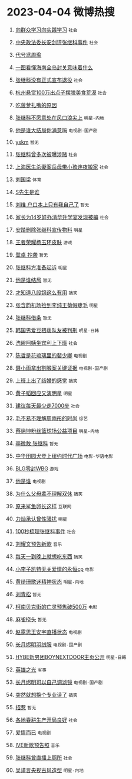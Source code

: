 # 2023-04-04 微博热搜 
1. [向群众学习向实践学习](https://m.weibo.cn/search?containerid=100103type%3D1%26t%3D10%26q%3D%23%E5%90%91%E7%BE%A4%E4%BC%97%E5%AD%A6%E4%B9%A0%E5%90%91%E5%AE%9E%E8%B7%B5%E5%AD%A6%E4%B9%A0%23&stream_entry_id=51&isnewpage=1&extparam=seat%3D1%26pos%3D0%26c_type%3D51%26filter_type%3Drealtimehot%26cate%3D10103%26dgr%3D0%26stream_entry_id%3D51%26display_time%3D1680552535%26pre_seqid%3D1680552535359926412196&luicode=10000011&lfid=106003type%3D25%26t%3D3%26disable_hot%3D1%26filter_type%3Drealtimehot) `社会` 

2. [中央政法委长安剑评张继科事件](https://m.weibo.cn/search?containerid=100103type%3D1%26t%3D10%26q%3D%23%E4%B8%AD%E5%A4%AE%E6%94%BF%E6%B3%95%E5%A7%94%E9%95%BF%E5%AE%89%E5%89%91%E8%AF%84%E5%BC%A0%E7%BB%A7%E7%A7%91%E4%BA%8B%E4%BB%B6%23&stream_entry_id=31&isnewpage=1&extparam=seat%3D1%26pos%3D0%26c_type%3D31%26filter_type%3Drealtimehot%26cate%3D5001%26band_rank%3D1%26dgr%3D0%26stream_entry_id%3D31%26flag%3D16%26realpos%3D1%26q%3D%2523%25E4%25B8%25AD%25E5%25A4%25AE%25E6%2594%25BF%25E6%25B3%2595%25E5%25A7%2594%25E9%2595%25BF%25E5%25AE%2589%25E5%2589%2591%25E8%25AF%2584%25E5%25BC%25A0%25E7%25BB%25A7%25E7%25A7%2591%25E4%25BA%258B%25E4%25BB%25B6%2523%26lcate%3D5001%26display_time%3D1680552535%26pre_seqid%3D1680552535359926412196&luicode=10000011&lfid=106003type%3D25%26t%3D3%26disable_hot%3D1%26filter_type%3Drealtimehot) `社会` 

3. [代号鸢周瑜](https://m.weibo.cn/search?containerid=100103type%3D1%26t%3D10%26q%3D%23%E4%BB%A3%E5%8F%B7%E9%B8%A2%E5%91%A8%E7%91%9C%23&stream_entry_id=31&isnewpage=1&extparam=seat%3D1%26pos%3D1%26c_type%3D31%26filter_type%3Drealtimehot%26cate%3D5001%26band_rank%3D2%26dgr%3D0%26stream_entry_id%3D31%26flag%3D0%26realpos%3D2%26q%3D%2523%25E4%25BB%25A3%25E5%258F%25B7%25E9%25B8%25A2%25E5%2591%25A8%25E7%2591%259C%2523%26lcate%3D5001%26display_time%3D1680552535%26pre_seqid%3D1680552535359926412196&luicode=10000011&lfid=106003type%3D25%26t%3D3%26disable_hot%3D1%26filter_type%3Drealtimehot)  

4. [一图看懂海南全岛封关意味着什么](https://m.weibo.cn/search?containerid=100103type%3D1%26t%3D10%26q%3D%23%E4%B8%80%E5%9B%BE%E7%9C%8B%E6%87%82%E6%B5%B7%E5%8D%97%E5%85%A8%E5%B2%9B%E5%B0%81%E5%85%B3%E6%84%8F%E5%91%B3%E7%9D%80%E4%BB%80%E4%B9%88%23&stream_entry_id=31&isnewpage=1&extparam=seat%3D1%26pos%3D2%26c_type%3D31%26filter_type%3Drealtimehot%26cate%3D5001%26band_rank%3D3%26dgr%3D0%26stream_entry_id%3D31%26flag%3D0%26realpos%3D3%26q%3D%2523%25E4%25B8%2580%25E5%259B%25BE%25E7%259C%258B%25E6%2587%2582%25E6%25B5%25B7%25E5%258D%2597%25E5%2585%25A8%25E5%25B2%259B%25E5%25B0%2581%25E5%2585%25B3%25E6%2584%258F%25E5%2591%25B3%25E7%259D%2580%25E4%25BB%2580%25E4%25B9%2588%2523%26lcate%3D5001%26display_time%3D1680552535%26pre_seqid%3D1680552535359926412196&luicode=10000011&lfid=106003type%3D25%26t%3D3%26disable_hot%3D1%26filter_type%3Drealtimehot)  

5. [张继科没有正式宣布退役](https://m.weibo.cn/search?containerid=100103type%3D1%26t%3D10%26q%3D%23%E5%BC%A0%E7%BB%A7%E7%A7%91%E6%B2%A1%E6%9C%89%E6%AD%A3%E5%BC%8F%E5%AE%A3%E5%B8%83%E9%80%80%E5%BD%B9%23&stream_entry_id=31&isnewpage=1&extparam=seat%3D1%26pos%3D3%26c_type%3D31%26filter_type%3Drealtimehot%26cate%3D5001%26band_rank%3D4%26dgr%3D0%26stream_entry_id%3D31%26flag%3D2%26realpos%3D4%26q%3D%2523%25E5%25BC%25A0%25E7%25BB%25A7%25E7%25A7%2591%25E6%25B2%25A1%25E6%259C%2589%25E6%25AD%25A3%25E5%25BC%258F%25E5%25AE%25A3%25E5%25B8%2583%25E9%2580%2580%25E5%25BD%25B9%2523%26lcate%3D5001%26display_time%3D1680552535%26pre_seqid%3D1680552535359926412196&luicode=10000011&lfid=106003type%3D25%26t%3D3%26disable_hot%3D1%26filter_type%3Drealtimehot) `社会` 

6. [杭州悬赏100万出点子摆脱美食荒漠](https://m.weibo.cn/search?containerid=100103type%3D1%26t%3D10%26q%3D%23%E6%9D%AD%E5%B7%9E%E6%82%AC%E8%B5%8F100%E4%B8%87%E5%87%BA%E7%82%B9%E5%AD%90%E6%91%86%E8%84%B1%E7%BE%8E%E9%A3%9F%E8%8D%92%E6%BC%A0%23&stream_entry_id=31&isnewpage=1&extparam=seat%3D1%26pos%3D4%26c_type%3D31%26filter_type%3Drealtimehot%26cate%3D5001%26band_rank%3D5%26dgr%3D0%26stream_entry_id%3D31%26flag%3D0%26realpos%3D5%26q%3D%2523%25E6%259D%25AD%25E5%25B7%259E%25E6%2582%25AC%25E8%25B5%258F100%25E4%25B8%2587%25E5%2587%25BA%25E7%2582%25B9%25E5%25AD%2590%25E6%2591%2586%25E8%2584%25B1%25E7%25BE%258E%25E9%25A3%259F%25E8%258D%2592%25E6%25BC%25A0%2523%26lcate%3D5001%26display_time%3D1680552535%26pre_seqid%3D1680552535359926412196&luicode=10000011&lfid=106003type%3D25%26t%3D3%26disable_hot%3D1%26filter_type%3Drealtimehot) `社会` 

7. [吃菠萝扎嘴的原因](https://m.weibo.cn/search?containerid=100103type%3D1%26t%3D10%26q%3D%E5%90%83%E8%8F%A0%E8%90%9D%E6%89%8E%E5%98%B4%E7%9A%84%E5%8E%9F%E5%9B%A0&stream_entry_id=31&isnewpage=1&extparam=seat%3D1%26pos%3D5%26c_type%3D31%26filter_type%3Drealtimehot%26cate%3D5001%26band_rank%3D6%26dgr%3D0%26stream_entry_id%3D31%26flag%3D0%26realpos%3D6%26q%3D%25E5%2590%2583%25E8%258F%25A0%25E8%2590%259D%25E6%2589%258E%25E5%2598%25B4%25E7%259A%2584%25E5%258E%259F%25E5%259B%25A0%26lcate%3D5001%26display_time%3D1680552535%26pre_seqid%3D1680552535359926412196&luicode=10000011&lfid=106003type%3D25%26t%3D3%26disable_hot%3D1%26filter_type%3Drealtimehot)  

8. [张继科不愿意处在风口浪尖上](https://m.weibo.cn/search?containerid=100103type%3D1%26t%3D10%26q%3D%23%E5%BC%A0%E7%BB%A7%E7%A7%91%E4%B8%8D%E6%84%BF%E6%84%8F%E5%A4%84%E5%9C%A8%E9%A3%8E%E5%8F%A3%E6%B5%AA%E5%B0%96%E4%B8%8A%23&stream_entry_id=31&isnewpage=1&extparam=seat%3D1%26pos%3D6%26c_type%3D31%26filter_type%3Drealtimehot%26cate%3D5001%26band_rank%3D7%26dgr%3D0%26stream_entry_id%3D31%26flag%3D2%26realpos%3D7%26q%3D%2523%25E5%25BC%25A0%25E7%25BB%25A7%25E7%25A7%2591%25E4%25B8%258D%25E6%2584%25BF%25E6%2584%258F%25E5%25A4%2584%25E5%259C%25A8%25E9%25A3%258E%25E5%258F%25A3%25E6%25B5%25AA%25E5%25B0%2596%25E4%25B8%258A%2523%26lcate%3D5001%26display_time%3D1680552535%26pre_seqid%3D1680552535359926412196&luicode=10000011&lfid=106003type%3D25%26t%3D3%26disable_hot%3D1%26filter_type%3Drealtimehot) `明星-内地` 

9. [他是谁大结局你满意吗](https://m.weibo.cn/search?containerid=100103type%3D1%26t%3D10%26q%3D%23%E4%BB%96%E6%98%AF%E8%B0%81%E5%A4%A7%E7%BB%93%E5%B1%80%E4%BD%A0%E6%BB%A1%E6%84%8F%E5%90%97%23&stream_entry_id=31&isnewpage=1&extparam=seat%3D1%26pos%3D7%26c_type%3D31%26filter_type%3Drealtimehot%26cate%3D5001%26band_rank%3D8%26dgr%3D0%26stream_entry_id%3D31%26flag%3D0%26realpos%3D8%26q%3D%2523%25E4%25BB%2596%25E6%2598%25AF%25E8%25B0%2581%25E5%25A4%25A7%25E7%25BB%2593%25E5%25B1%2580%25E4%25BD%25A0%25E6%25BB%25A1%25E6%2584%258F%25E5%2590%2597%2523%26lcate%3D5001%26display_time%3D1680552535%26pre_seqid%3D1680552535359926412196&luicode=10000011&lfid=106003type%3D25%26t%3D3%26disable_hot%3D1%26filter_type%3Drealtimehot) `电视剧-国产剧` 

10. [yskm](https://m.weibo.cn/search?containerid=100103type%3D1%26t%3D10%26q%3Dyskm&stream_entry_id=31&isnewpage=1&extparam=seat%3D1%26pos%3D8%26c_type%3D31%26filter_type%3Drealtimehot%26cate%3D5001%26band_rank%3D9%26dgr%3D0%26stream_entry_id%3D31%26flag%3D0%26realpos%3D9%26q%3Dyskm%26lcate%3D5001%26display_time%3D1680552535%26pre_seqid%3D1680552535359926412196&luicode=10000011&lfid=106003type%3D25%26t%3D3%26disable_hot%3D1%26filter_type%3Drealtimehot) `暂无` 

11. [张继科曾多次被曝涉赌](https://m.weibo.cn/search?containerid=100103type%3D1%26t%3D10%26q%3D%23%E5%BC%A0%E7%BB%A7%E7%A7%91%E6%9B%BE%E5%A4%9A%E6%AC%A1%E8%A2%AB%E6%9B%9D%E6%B6%89%E8%B5%8C%23&stream_entry_id=31&isnewpage=1&extparam=seat%3D1%26pos%3D9%26c_type%3D31%26filter_type%3Drealtimehot%26cate%3D5001%26band_rank%3D10%26dgr%3D0%26stream_entry_id%3D31%26flag%3D2%26realpos%3D10%26q%3D%2523%25E5%25BC%25A0%25E7%25BB%25A7%25E7%25A7%2591%25E6%259B%25BE%25E5%25A4%259A%25E6%25AC%25A1%25E8%25A2%25AB%25E6%259B%259D%25E6%25B6%2589%25E8%25B5%258C%2523%26lcate%3D5001%26display_time%3D1680552535%26pre_seqid%3D1680552535359926412196&luicode=10000011&lfid=106003type%3D25%26t%3D3%26disable_hot%3D1%26filter_type%3Drealtimehot) `社会` 

12. [上海医生杀妻案岳母带小孩连夜搬家](https://m.weibo.cn/search?containerid=100103type%3D1%26t%3D10%26q%3D%23%E4%B8%8A%E6%B5%B7%E5%8C%BB%E7%94%9F%E6%9D%80%E5%A6%BB%E6%A1%88%E5%B2%B3%E6%AF%8D%E5%B8%A6%E5%B0%8F%E5%AD%A9%E8%BF%9E%E5%A4%9C%E6%90%AC%E5%AE%B6%23&stream_entry_id=31&isnewpage=1&extparam=seat%3D1%26pos%3D10%26c_type%3D31%26filter_type%3Drealtimehot%26cate%3D5001%26band_rank%3D11%26dgr%3D0%26stream_entry_id%3D31%26flag%3D0%26realpos%3D11%26q%3D%2523%25E4%25B8%258A%25E6%25B5%25B7%25E5%258C%25BB%25E7%2594%259F%25E6%259D%2580%25E5%25A6%25BB%25E6%25A1%2588%25E5%25B2%25B3%25E6%25AF%258D%25E5%25B8%25A6%25E5%25B0%258F%25E5%25AD%25A9%25E8%25BF%259E%25E5%25A4%259C%25E6%2590%25AC%25E5%25AE%25B6%2523%26lcate%3D5001%26display_time%3D1680552535%26pre_seqid%3D1680552535359926412196&luicode=10000011&lfid=106003type%3D25%26t%3D3%26disable_hot%3D1%26filter_type%3Drealtimehot) `社会` 

13. [刘国梁](https://m.weibo.cn/search?containerid=100103type%3D1%26t%3D10%26q%3D%E5%88%98%E5%9B%BD%E6%A2%81&stream_entry_id=31&isnewpage=1&extparam=seat%3D1%26pos%3D11%26c_type%3D31%26filter_type%3Drealtimehot%26cate%3D5001%26band_rank%3D12%26dgr%3D0%26stream_entry_id%3D31%26flag%3D2%26realpos%3D12%26q%3D%25E5%2588%2598%25E5%259B%25BD%25E6%25A2%2581%26lcate%3D5001%26display_time%3D1680552535%26pre_seqid%3D1680552535359926412196&luicode=10000011&lfid=106003type%3D25%26t%3D3%26disable_hot%3D1%26filter_type%3Drealtimehot) `体育` 

14. [S先生是谁](https://m.weibo.cn/search?containerid=100103type%3D1%26t%3D10%26q%3DS%E5%85%88%E7%94%9F%E6%98%AF%E8%B0%81&stream_entry_id=31&isnewpage=1&extparam=seat%3D1%26pos%3D12%26c_type%3D31%26filter_type%3Drealtimehot%26cate%3D5001%26band_rank%3D13%26dgr%3D0%26stream_entry_id%3D31%26flag%3D2%26realpos%3D13%26q%3DS%25E5%2585%2588%25E7%2594%259F%25E6%2598%25AF%25E8%25B0%2581%26lcate%3D5001%26display_time%3D1680552535%26pre_seqid%3D1680552535359926412196&luicode=10000011&lfid=106003type%3D25%26t%3D3%26disable_hot%3D1%26filter_type%3Drealtimehot)  

15. [刘维 户口本上只有我自己了](https://m.weibo.cn/search?containerid=100103type%3D1%26t%3D10%26q%3D%E5%88%98%E7%BB%B4+%E6%88%B7%E5%8F%A3%E6%9C%AC%E4%B8%8A%E5%8F%AA%E6%9C%89%E6%88%91%E8%87%AA%E5%B7%B1%E4%BA%86&stream_entry_id=31&isnewpage=1&extparam=seat%3D1%26pos%3D13%26c_type%3D31%26filter_type%3Drealtimehot%26cate%3D5001%26band_rank%3D14%26dgr%3D0%26stream_entry_id%3D31%26flag%3D2%26realpos%3D14%26q%3D%25E5%2588%2598%25E7%25BB%25B4%2520%25E6%2588%25B7%25E5%258F%25A3%25E6%259C%25AC%25E4%25B8%258A%25E5%258F%25AA%25E6%259C%2589%25E6%2588%2591%25E8%2587%25AA%25E5%25B7%25B1%25E4%25BA%2586%26lcate%3D5001%26display_time%3D1680552535%26pre_seqid%3D1680552535359926412196&luicode=10000011&lfid=106003type%3D25%26t%3D3%26disable_hot%3D1%26filter_type%3Drealtimehot) `暂无` 

16. [家长为14岁娃办清华升学宴发现被骗](https://m.weibo.cn/search?containerid=100103type%3D1%26t%3D10%26q%3D%23%E5%AE%B6%E9%95%BF%E4%B8%BA14%E5%B2%81%E5%A8%83%E5%8A%9E%E6%B8%85%E5%8D%8E%E5%8D%87%E5%AD%A6%E5%AE%B4%E5%8F%91%E7%8E%B0%E8%A2%AB%E9%AA%97%23&stream_entry_id=31&isnewpage=1&extparam=seat%3D1%26pos%3D14%26c_type%3D31%26filter_type%3Drealtimehot%26cate%3D5001%26band_rank%3D15%26dgr%3D0%26stream_entry_id%3D31%26flag%3D0%26realpos%3D15%26q%3D%2523%25E5%25AE%25B6%25E9%2595%25BF%25E4%25B8%25BA14%25E5%25B2%2581%25E5%25A8%2583%25E5%258A%259E%25E6%25B8%2585%25E5%258D%258E%25E5%258D%2587%25E5%25AD%25A6%25E5%25AE%25B4%25E5%258F%2591%25E7%258E%25B0%25E8%25A2%25AB%25E9%25AA%2597%2523%26lcate%3D5001%26display_time%3D1680552535%26pre_seqid%3D1680552535359926412196&luicode=10000011&lfid=106003type%3D25%26t%3D3%26disable_hot%3D1%26filter_type%3Drealtimehot) `社会` 

17. [安踏删除张继科宣传物料](https://m.weibo.cn/search?containerid=100103type%3D1%26t%3D10%26q%3D%23%E5%AE%89%E8%B8%8F%E5%88%A0%E9%99%A4%E5%BC%A0%E7%BB%A7%E7%A7%91%E5%AE%A3%E4%BC%A0%E7%89%A9%E6%96%99%23&stream_entry_id=31&isnewpage=1&extparam=seat%3D1%26pos%3D15%26c_type%3D31%26filter_type%3Drealtimehot%26cate%3D5001%26band_rank%3D16%26dgr%3D0%26stream_entry_id%3D31%26flag%3D0%26realpos%3D16%26q%3D%2523%25E5%25AE%2589%25E8%25B8%258F%25E5%2588%25A0%25E9%2599%25A4%25E5%25BC%25A0%25E7%25BB%25A7%25E7%25A7%2591%25E5%25AE%25A3%25E4%25BC%25A0%25E7%2589%25A9%25E6%2596%2599%2523%26lcate%3D5001%26display_time%3D1680552535%26pre_seqid%3D1680552535359926412196&luicode=10000011&lfid=106003type%3D25%26t%3D3%26disable_hot%3D1%26filter_type%3Drealtimehot) `明星` 

18. [王者荣耀杨玉环皮肤](https://m.weibo.cn/search?containerid=100103type%3D1%26t%3D10%26q%3D%23%E7%8E%8B%E8%80%85%E8%8D%A3%E8%80%80%E6%9D%A8%E7%8E%89%E7%8E%AF%E7%9A%AE%E8%82%A4%23&stream_entry_id=31&isnewpage=1&extparam=seat%3D1%26pos%3D16%26c_type%3D31%26filter_type%3Drealtimehot%26cate%3D5001%26band_rank%3D17%26dgr%3D0%26stream_entry_id%3D31%26flag%3D0%26realpos%3D17%26q%3D%2523%25E7%258E%258B%25E8%2580%2585%25E8%258D%25A3%25E8%2580%2580%25E6%259D%25A8%25E7%258E%2589%25E7%258E%25AF%25E7%259A%25AE%25E8%2582%25A4%2523%26lcate%3D5001%26display_time%3D1680552535%26pre_seqid%3D1680552535359926412196&luicode=10000011&lfid=106003type%3D25%26t%3D3%26disable_hot%3D1%26filter_type%3Drealtimehot) `游戏` 

19. [鹭卓 抄袭](https://m.weibo.cn/search?containerid=100103type%3D1%26t%3D10%26q%3D%E9%B9%AD%E5%8D%93+%E6%8A%84%E8%A2%AD&stream_entry_id=31&isnewpage=1&extparam=seat%3D1%26pos%3D17%26c_type%3D31%26filter_type%3Drealtimehot%26cate%3D5001%26band_rank%3D18%26dgr%3D0%26stream_entry_id%3D31%26flag%3D0%26realpos%3D18%26q%3D%25E9%25B9%25AD%25E5%258D%2593%2520%25E6%258A%2584%25E8%25A2%25AD%26lcate%3D5001%26display_time%3D1680552535%26pre_seqid%3D1680552535359926412196&luicode=10000011&lfid=106003type%3D25%26t%3D3%26disable_hot%3D1%26filter_type%3Drealtimehot) `暂无` 

20. [张继科方准备起诉](https://m.weibo.cn/search?containerid=100103type%3D1%26t%3D10%26q%3D%23%E5%BC%A0%E7%BB%A7%E7%A7%91%E6%96%B9%E5%87%86%E5%A4%87%E8%B5%B7%E8%AF%89%23&stream_entry_id=31&isnewpage=1&extparam=seat%3D1%26pos%3D18%26c_type%3D31%26filter_type%3Drealtimehot%26cate%3D5001%26band_rank%3D19%26dgr%3D0%26stream_entry_id%3D31%26flag%3D0%26realpos%3D19%26q%3D%2523%25E5%25BC%25A0%25E7%25BB%25A7%25E7%25A7%2591%25E6%2596%25B9%25E5%2587%2586%25E5%25A4%2587%25E8%25B5%25B7%25E8%25AF%2589%2523%26lcate%3D5001%26display_time%3D1680552535%26pre_seqid%3D1680552535359926412196&luicode=10000011&lfid=106003type%3D25%26t%3D3%26disable_hot%3D1%26filter_type%3Drealtimehot) `明星` 

21. [他是谁结局](https://m.weibo.cn/search?containerid=100103type%3D1%26t%3D10%26q%3D%E4%BB%96%E6%98%AF%E8%B0%81%E7%BB%93%E5%B1%80&stream_entry_id=31&isnewpage=1&extparam=seat%3D1%26pos%3D19%26c_type%3D31%26filter_type%3Drealtimehot%26cate%3D5001%26band_rank%3D20%26dgr%3D0%26stream_entry_id%3D31%26flag%3D0%26realpos%3D20%26q%3D%25E4%25BB%2596%25E6%2598%25AF%25E8%25B0%2581%25E7%25BB%2593%25E5%25B1%2580%26lcate%3D5001%26display_time%3D1680552535%26pre_seqid%3D1680552535359926412196&luicode=10000011&lfid=106003type%3D25%26t%3D3%26disable_hot%3D1%26filter_type%3Drealtimehot) `暂无` 

22. [才知道八段锦这么有用](https://m.weibo.cn/search?containerid=100103type%3D1%26t%3D10%26q%3D%23%E6%89%8D%E7%9F%A5%E9%81%93%E5%85%AB%E6%AE%B5%E9%94%A6%E8%BF%99%E4%B9%88%E6%9C%89%E7%94%A8%23&stream_entry_id=31&isnewpage=1&extparam=seat%3D1%26pos%3D20%26c_type%3D31%26filter_type%3Drealtimehot%26cate%3D5001%26band_rank%3D21%26dgr%3D0%26stream_entry_id%3D31%26flag%3D0%26realpos%3D21%26q%3D%2523%25E6%2589%258D%25E7%259F%25A5%25E9%2581%2593%25E5%2585%25AB%25E6%25AE%25B5%25E9%2594%25A6%25E8%25BF%2599%25E4%25B9%2588%25E6%259C%2589%25E7%2594%25A8%2523%26lcate%3D5001%26display_time%3D1680552535%26pre_seqid%3D1680552535359926412196&luicode=10000011&lfid=106003type%3D25%26t%3D3%26disable_hot%3D1%26filter_type%3Drealtimehot) `搞笑` 

23. [张含韵机场捡到李纯王菊假睫毛](https://m.weibo.cn/search?containerid=100103type%3D1%26t%3D10%26q%3D%23%E5%BC%A0%E5%90%AB%E9%9F%B5%E6%9C%BA%E5%9C%BA%E6%8D%A1%E5%88%B0%E6%9D%8E%E7%BA%AF%E7%8E%8B%E8%8F%8A%E5%81%87%E7%9D%AB%E6%AF%9B%23&stream_entry_id=31&isnewpage=1&extparam=seat%3D1%26pos%3D21%26c_type%3D31%26filter_type%3Drealtimehot%26cate%3D5001%26band_rank%3D22%26dgr%3D0%26stream_entry_id%3D31%26flag%3D0%26realpos%3D22%26q%3D%2523%25E5%25BC%25A0%25E5%2590%25AB%25E9%259F%25B5%25E6%259C%25BA%25E5%259C%25BA%25E6%258D%25A1%25E5%2588%25B0%25E6%259D%258E%25E7%25BA%25AF%25E7%258E%258B%25E8%258F%258A%25E5%2581%2587%25E7%259D%25AB%25E6%25AF%259B%2523%26lcate%3D5001%26display_time%3D1680552535%26pre_seqid%3D1680552535359926412196&luicode=10000011&lfid=106003type%3D25%26t%3D3%26disable_hot%3D1%26filter_type%3Drealtimehot) `明星` 

24. [张继科借条](https://m.weibo.cn/search?containerid=100103type%3D1%26t%3D10%26q%3D%E5%BC%A0%E7%BB%A7%E7%A7%91%E5%80%9F%E6%9D%A1&stream_entry_id=31&isnewpage=1&extparam=seat%3D1%26pos%3D22%26c_type%3D31%26filter_type%3Drealtimehot%26cate%3D5001%26band_rank%3D23%26dgr%3D0%26stream_entry_id%3D31%26flag%3D0%26realpos%3D23%26q%3D%25E5%25BC%25A0%25E7%25BB%25A7%25E7%25A7%2591%25E5%2580%259F%25E6%259D%25A1%26lcate%3D5001%26display_time%3D1680552535%26pre_seqid%3D1680552535359926412196&luicode=10000011&lfid=106003type%3D25%26t%3D3%26disable_hot%3D1%26filter_type%3Drealtimehot) `暂无` 

25. [韩国男爱豆猥亵队友被判刑](https://m.weibo.cn/search?containerid=100103type%3D1%26t%3D10%26q%3D%23%E9%9F%A9%E5%9B%BD%E7%94%B7%E7%88%B1%E8%B1%86%E7%8C%A5%E4%BA%B5%E9%98%9F%E5%8F%8B%E8%A2%AB%E5%88%A4%E5%88%91%23&stream_entry_id=31&isnewpage=1&extparam=seat%3D1%26pos%3D23%26c_type%3D31%26filter_type%3Drealtimehot%26cate%3D5001%26band_rank%3D24%26dgr%3D0%26stream_entry_id%3D31%26flag%3D0%26realpos%3D24%26q%3D%2523%25E9%259F%25A9%25E5%259B%25BD%25E7%2594%25B7%25E7%2588%25B1%25E8%25B1%2586%25E7%258C%25A5%25E4%25BA%25B5%25E9%2598%259F%25E5%258F%258B%25E8%25A2%25AB%25E5%2588%25A4%25E5%2588%2591%2523%26lcate%3D5001%26display_time%3D1680552535%26pre_seqid%3D1680552535359926412196&luicode=10000011&lfid=106003type%3D25%26t%3D3%26disable_hot%3D1%26filter_type%3Drealtimehot) `明星-日韩` 

26. [洗碗阿姨坐宾利上下班](https://m.weibo.cn/search?containerid=100103type%3D1%26t%3D10%26q%3D%23%E6%B4%97%E7%A2%97%E9%98%BF%E5%A7%A8%E5%9D%90%E5%AE%BE%E5%88%A9%E4%B8%8A%E4%B8%8B%E7%8F%AD%23&stream_entry_id=31&isnewpage=1&extparam=seat%3D1%26pos%3D24%26c_type%3D31%26filter_type%3Drealtimehot%26cate%3D5001%26band_rank%3D25%26dgr%3D0%26stream_entry_id%3D31%26flag%3D0%26realpos%3D25%26q%3D%2523%25E6%25B4%2597%25E7%25A2%2597%25E9%2598%25BF%25E5%25A7%25A8%25E5%259D%2590%25E5%25AE%25BE%25E5%2588%25A9%25E4%25B8%258A%25E4%25B8%258B%25E7%258F%25AD%2523%26lcate%3D5001%26display_time%3D1680552535%26pre_seqid%3D1680552535359926412196&luicode=10000011&lfid=106003type%3D25%26t%3D3%26disable_hot%3D1%26filter_type%3Drealtimehot) `社会` 

27. [陈哲是花琉璃里的裴少卿](https://m.weibo.cn/search?containerid=100103type%3D1%26t%3D10%26q%3D%23%E9%99%88%E5%93%B2%E6%98%AF%E8%8A%B1%E7%90%89%E7%92%83%E9%87%8C%E7%9A%84%E8%A3%B4%E5%B0%91%E5%8D%BF%23&stream_entry_id=31&isnewpage=1&extparam=seat%3D1%26pos%3D25%26c_type%3D31%26filter_type%3Drealtimehot%26cate%3D5001%26band_rank%3D26%26dgr%3D0%26stream_entry_id%3D31%26flag%3D0%26realpos%3D26%26q%3D%2523%25E9%2599%2588%25E5%2593%25B2%25E6%2598%25AF%25E8%258A%25B1%25E7%2590%2589%25E7%2592%2583%25E9%2587%258C%25E7%259A%2584%25E8%25A3%25B4%25E5%25B0%2591%25E5%258D%25BF%2523%26lcate%3D5001%26display_time%3D1680552535%26pre_seqid%3D1680552535359926412196&luicode=10000011&lfid=106003type%3D25%26t%3D3%26disable_hot%3D1%26filter_type%3Drealtimehot) `电视剧` 

28. [聂小雨拿出割喉案关键证据](https://m.weibo.cn/search?containerid=100103type%3D1%26t%3D10%26q%3D%23%E8%81%82%E5%B0%8F%E9%9B%A8%E6%8B%BF%E5%87%BA%E5%89%B2%E5%96%89%E6%A1%88%E5%85%B3%E9%94%AE%E8%AF%81%E6%8D%AE%23&stream_entry_id=31&isnewpage=1&extparam=seat%3D1%26pos%3D26%26c_type%3D31%26filter_type%3Drealtimehot%26cate%3D5001%26band_rank%3D27%26dgr%3D0%26stream_entry_id%3D31%26flag%3D0%26realpos%3D27%26q%3D%2523%25E8%2581%2582%25E5%25B0%258F%25E9%259B%25A8%25E6%258B%25BF%25E5%2587%25BA%25E5%2589%25B2%25E5%2596%2589%25E6%25A1%2588%25E5%2585%25B3%25E9%2594%25AE%25E8%25AF%2581%25E6%258D%25AE%2523%26lcate%3D5001%26display_time%3D1680552535%26pre_seqid%3D1680552535359926412196&luicode=10000011&lfid=106003type%3D25%26t%3D3%26disable_hot%3D1%26filter_type%3Drealtimehot) `电视剧-国产剧` 

29. [上班上出了结婚的感觉](https://m.weibo.cn/search?containerid=100103type%3D1%26t%3D10%26q%3D%23%E4%B8%8A%E7%8F%AD%E4%B8%8A%E5%87%BA%E4%BA%86%E7%BB%93%E5%A9%9A%E7%9A%84%E6%84%9F%E8%A7%89%23&stream_entry_id=31&isnewpage=1&extparam=seat%3D1%26pos%3D27%26c_type%3D31%26filter_type%3Drealtimehot%26cate%3D5001%26band_rank%3D28%26dgr%3D0%26stream_entry_id%3D31%26flag%3D0%26realpos%3D28%26q%3D%2523%25E4%25B8%258A%25E7%258F%25AD%25E4%25B8%258A%25E5%2587%25BA%25E4%25BA%2586%25E7%25BB%2593%25E5%25A9%259A%25E7%259A%2584%25E6%2584%259F%25E8%25A7%2589%2523%26lcate%3D5001%26display_time%3D1680552535%26pre_seqid%3D1680552535359926412196&luicode=10000011&lfid=106003type%3D25%26t%3D3%26disable_hot%3D1%26filter_type%3Drealtimehot) `搞笑` 

30. [黄子韬回应又演明星](https://m.weibo.cn/search?containerid=100103type%3D1%26t%3D10%26q%3D%23%E9%BB%84%E5%AD%90%E9%9F%AC%E5%9B%9E%E5%BA%94%E5%8F%88%E6%BC%94%E6%98%8E%E6%98%9F%23&stream_entry_id=31&isnewpage=1&extparam=seat%3D1%26pos%3D28%26c_type%3D31%26filter_type%3Drealtimehot%26cate%3D5001%26band_rank%3D29%26dgr%3D0%26stream_entry_id%3D31%26flag%3D0%26realpos%3D29%26q%3D%2523%25E9%25BB%2584%25E5%25AD%2590%25E9%259F%25AC%25E5%259B%259E%25E5%25BA%2594%25E5%258F%2588%25E6%25BC%2594%25E6%2598%258E%25E6%2598%259F%2523%26lcate%3D5001%26display_time%3D1680552535%26pre_seqid%3D1680552535359926412196&luicode=10000011&lfid=106003type%3D25%26t%3D3%26disable_hot%3D1%26filter_type%3Drealtimehot) `明星` 

31. [建议每天最少走7000步](https://m.weibo.cn/search?containerid=100103type%3D1%26t%3D10%26q%3D%23%E5%BB%BA%E8%AE%AE%E6%AF%8F%E5%A4%A9%E6%9C%80%E5%B0%91%E8%B5%B07000%E6%AD%A5%23&stream_entry_id=31&isnewpage=1&extparam=seat%3D1%26pos%3D29%26c_type%3D31%26filter_type%3Drealtimehot%26cate%3D5001%26band_rank%3D30%26dgr%3D0%26stream_entry_id%3D31%26flag%3D0%26realpos%3D30%26q%3D%2523%25E5%25BB%25BA%25E8%25AE%25AE%25E6%25AF%258F%25E5%25A4%25A9%25E6%259C%2580%25E5%25B0%2591%25E8%25B5%25B07000%25E6%25AD%25A5%2523%26lcate%3D5001%26display_time%3D1680552535%26pre_seqid%3D1680552535359926412196&luicode=10000011&lfid=106003type%3D25%26t%3D3%26disable_hot%3D1%26filter_type%3Drealtimehot) `社会` 

32. [毛不易不理解周雨彤的时尚](https://m.weibo.cn/search?containerid=100103type%3D1%26t%3D10%26q%3D%23%E6%AF%9B%E4%B8%8D%E6%98%93%E4%B8%8D%E7%90%86%E8%A7%A3%E5%91%A8%E9%9B%A8%E5%BD%A4%E7%9A%84%E6%97%B6%E5%B0%9A%23&stream_entry_id=31&isnewpage=1&extparam=seat%3D1%26pos%3D30%26c_type%3D31%26filter_type%3Drealtimehot%26cate%3D5001%26band_rank%3D31%26dgr%3D0%26stream_entry_id%3D31%26flag%3D0%26realpos%3D31%26q%3D%2523%25E6%25AF%259B%25E4%25B8%258D%25E6%2598%2593%25E4%25B8%258D%25E7%2590%2586%25E8%25A7%25A3%25E5%2591%25A8%25E9%259B%25A8%25E5%25BD%25A4%25E7%259A%2584%25E6%2597%25B6%25E5%25B0%259A%2523%26lcate%3D5001%26display_time%3D1680552535%26pre_seqid%3D1680552535359926412196&luicode=10000011&lfid=106003type%3D25%26t%3D3%26disable_hot%3D1%26filter_type%3Drealtimehot) `综艺` 

33. [蔡徐坤粉丝篮球场公益项目](https://m.weibo.cn/search?containerid=100103type%3D1%26t%3D10%26q%3D%23%E8%94%A1%E5%BE%90%E5%9D%A4%E7%B2%89%E4%B8%9D%E7%AF%AE%E7%90%83%E5%9C%BA%E5%85%AC%E7%9B%8A%E9%A1%B9%E7%9B%AE%23&stream_entry_id=31&isnewpage=1&extparam=seat%3D1%26pos%3D31%26c_type%3D31%26filter_type%3Drealtimehot%26cate%3D5001%26band_rank%3D32%26dgr%3D0%26stream_entry_id%3D31%26flag%3D0%26realpos%3D32%26q%3D%2523%25E8%2594%25A1%25E5%25BE%2590%25E5%259D%25A4%25E7%25B2%2589%25E4%25B8%259D%25E7%25AF%25AE%25E7%2590%2583%25E5%259C%25BA%25E5%2585%25AC%25E7%259B%258A%25E9%25A1%25B9%25E7%259B%25AE%2523%26lcate%3D5001%26display_time%3D1680552535%26pre_seqid%3D1680552535359926412196&luicode=10000011&lfid=106003type%3D25%26t%3D3%26disable_hot%3D1%26filter_type%3Drealtimehot) `明星-内地` 

34. [李微敖 张继科](https://m.weibo.cn/search?containerid=100103type%3D1%26t%3D10%26q%3D%E6%9D%8E%E5%BE%AE%E6%95%96+%E5%BC%A0%E7%BB%A7%E7%A7%91&stream_entry_id=31&isnewpage=1&extparam=seat%3D1%26pos%3D32%26c_type%3D31%26filter_type%3Drealtimehot%26cate%3D5001%26band_rank%3D33%26dgr%3D0%26stream_entry_id%3D31%26flag%3D0%26realpos%3D33%26q%3D%25E6%259D%258E%25E5%25BE%25AE%25E6%2595%2596%2520%25E5%25BC%25A0%25E7%25BB%25A7%25E7%25A7%2591%26lcate%3D5001%26display_time%3D1680552535%26pre_seqid%3D1680552535359926412196&luicode=10000011&lfid=106003type%3D25%26t%3D3%26disable_hot%3D1%26filter_type%3Drealtimehot) `暂无` 

35. [中华田园犬登上纽约时代广场](https://m.weibo.cn/search?containerid=100103type%3D1%26t%3D10%26q%3D%23%E4%B8%AD%E5%8D%8E%E7%94%B0%E5%9B%AD%E7%8A%AC%E7%99%BB%E4%B8%8A%E7%BA%BD%E7%BA%A6%E6%97%B6%E4%BB%A3%E5%B9%BF%E5%9C%BA%23&stream_entry_id=31&isnewpage=1&extparam=seat%3D1%26pos%3D33%26c_type%3D31%26filter_type%3Drealtimehot%26cate%3D5001%26band_rank%3D34%26dgr%3D0%26stream_entry_id%3D31%26flag%3D0%26realpos%3D34%26q%3D%2523%25E4%25B8%25AD%25E5%258D%258E%25E7%2594%25B0%25E5%259B%25AD%25E7%258A%25AC%25E7%2599%25BB%25E4%25B8%258A%25E7%25BA%25BD%25E7%25BA%25A6%25E6%2597%25B6%25E4%25BB%25A3%25E5%25B9%25BF%25E5%259C%25BA%2523%26lcate%3D5001%26display_time%3D1680552535%26pre_seqid%3D1680552535359926412196&luicode=10000011&lfid=106003type%3D25%26t%3D3%26disable_hot%3D1%26filter_type%3Drealtimehot) `电影-华语电影` 

36. [BLG零封WBG](https://m.weibo.cn/search?containerid=100103type%3D1%26t%3D10%26q%3D%23BLG%E9%9B%B6%E5%B0%81WBG%23&stream_entry_id=31&isnewpage=1&extparam=seat%3D1%26pos%3D34%26c_type%3D31%26filter_type%3Drealtimehot%26cate%3D5001%26band_rank%3D35%26dgr%3D0%26stream_entry_id%3D31%26flag%3D0%26realpos%3D35%26q%3D%2523BLG%25E9%259B%25B6%25E5%25B0%2581WBG%2523%26lcate%3D5001%26display_time%3D1680552535%26pre_seqid%3D1680552535359926412196&luicode=10000011&lfid=106003type%3D25%26t%3D3%26disable_hot%3D1%26filter_type%3Drealtimehot) `游戏` 

37. [他是谁](https://m.weibo.cn/search?containerid=100103type%3D1%26t%3D10%26q%3D%E4%BB%96%E6%98%AF%E8%B0%81&stream_entry_id=31&isnewpage=1&extparam=seat%3D1%26pos%3D35%26c_type%3D31%26filter_type%3Drealtimehot%26cate%3D5001%26band_rank%3D36%26dgr%3D0%26stream_entry_id%3D31%26flag%3D0%26realpos%3D36%26q%3D%25E4%25BB%2596%25E6%2598%25AF%25E8%25B0%2581%26lcate%3D5001%26display_time%3D1680552535%26pre_seqid%3D1680552535359926412196&luicode=10000011&lfid=106003type%3D25%26t%3D3%26disable_hot%3D1%26filter_type%3Drealtimehot) `电视剧` 

38. [为什么父母辈不理解双休](https://m.weibo.cn/search?containerid=100103type%3D1%26t%3D10%26q%3D%23%E4%B8%BA%E4%BB%80%E4%B9%88%E7%88%B6%E6%AF%8D%E8%BE%88%E4%B8%8D%E7%90%86%E8%A7%A3%E5%8F%8C%E4%BC%91%23&stream_entry_id=31&isnewpage=1&extparam=seat%3D1%26pos%3D36%26c_type%3D31%26filter_type%3Drealtimehot%26cate%3D5001%26band_rank%3D37%26dgr%3D0%26stream_entry_id%3D31%26flag%3D0%26realpos%3D37%26q%3D%2523%25E4%25B8%25BA%25E4%25BB%2580%25E4%25B9%2588%25E7%2588%25B6%25E6%25AF%258D%25E8%25BE%2588%25E4%25B8%258D%25E7%2590%2586%25E8%25A7%25A3%25E5%258F%258C%25E4%25BC%2591%2523%26lcate%3D5001%26display_time%3D1680552535%26pre_seqid%3D1680552535359926412196&luicode=10000011&lfid=106003type%3D25%26t%3D3%26disable_hot%3D1%26filter_type%3Drealtimehot) `搞笑` 

39. [原来鲨鱼卵长这样](https://m.weibo.cn/search?containerid=100103type%3D1%26t%3D10%26q%3D%23%E5%8E%9F%E6%9D%A5%E9%B2%A8%E9%B1%BC%E5%8D%B5%E9%95%BF%E8%BF%99%E6%A0%B7%23&stream_entry_id=31&isnewpage=1&extparam=seat%3D1%26pos%3D37%26c_type%3D31%26filter_type%3Drealtimehot%26cate%3D5001%26band_rank%3D38%26dgr%3D0%26stream_entry_id%3D31%26flag%3D0%26realpos%3D38%26q%3D%2523%25E5%258E%259F%25E6%259D%25A5%25E9%25B2%25A8%25E9%25B1%25BC%25E5%258D%25B5%25E9%2595%25BF%25E8%25BF%2599%25E6%25A0%25B7%2523%26lcate%3D5001%26display_time%3D1680552535%26pre_seqid%3D1680552535359926412196&luicode=10000011&lfid=106003type%3D25%26t%3D3%26disable_hot%3D1%26filter_type%3Drealtimehot) `互联网` 

40. [力灿承认曾性骚扰](https://m.weibo.cn/search?containerid=100103type%3D1%26t%3D10%26q%3D%23%E5%8A%9B%E7%81%BF%E6%89%BF%E8%AE%A4%E6%9B%BE%E6%80%A7%E9%AA%9A%E6%89%B0%23&stream_entry_id=31&isnewpage=1&extparam=seat%3D1%26pos%3D38%26c_type%3D31%26filter_type%3Drealtimehot%26cate%3D5001%26band_rank%3D39%26dgr%3D0%26stream_entry_id%3D31%26flag%3D0%26realpos%3D39%26q%3D%2523%25E5%258A%259B%25E7%2581%25BF%25E6%2589%25BF%25E8%25AE%25A4%25E6%259B%25BE%25E6%2580%25A7%25E9%25AA%259A%25E6%2589%25B0%2523%26lcate%3D5001%26display_time%3D1680552535%26pre_seqid%3D1680552535359926412196&luicode=10000011&lfid=106003type%3D25%26t%3D3%26disable_hot%3D1%26filter_type%3Drealtimehot) `明星` 

41. [100秒梳理张继科事件](https://m.weibo.cn/search?containerid=100103type%3D1%26t%3D10%26q%3D%23100%E7%A7%92%E6%A2%B3%E7%90%86%E5%BC%A0%E7%BB%A7%E7%A7%91%E4%BA%8B%E4%BB%B6%23&stream_entry_id=31&isnewpage=1&extparam=seat%3D1%26pos%3D39%26c_type%3D31%26filter_type%3Drealtimehot%26cate%3D5001%26band_rank%3D40%26dgr%3D0%26stream_entry_id%3D31%26flag%3D0%26realpos%3D40%26q%3D%2523100%25E7%25A7%2592%25E6%25A2%25B3%25E7%2590%2586%25E5%25BC%25A0%25E7%25BB%25A7%25E7%25A7%2591%25E4%25BA%258B%25E4%25BB%25B6%2523%26lcate%3D5001%26display_time%3D1680552535%26pre_seqid%3D1680552535359926412196&luicode=10000011&lfid=106003type%3D25%26t%3D3%26disable_hot%3D1%26filter_type%3Drealtimehot) `社会` 

42. [刘耀文预告新歌](https://m.weibo.cn/search?containerid=100103type%3D1%26t%3D10%26q%3D%23%E5%88%98%E8%80%80%E6%96%87%E9%A2%84%E5%91%8A%E6%96%B0%E6%AD%8C%23&stream_entry_id=31&isnewpage=1&extparam=seat%3D1%26pos%3D40%26c_type%3D31%26filter_type%3Drealtimehot%26cate%3D5001%26band_rank%3D41%26dgr%3D0%26stream_entry_id%3D31%26flag%3D0%26realpos%3D41%26q%3D%2523%25E5%2588%2598%25E8%2580%2580%25E6%2596%2587%25E9%25A2%2584%25E5%2591%258A%25E6%2596%25B0%25E6%25AD%258C%2523%26lcate%3D5001%26display_time%3D1680552535%26pre_seqid%3D1680552535359926412196&luicode=10000011&lfid=106003type%3D25%26t%3D3%26disable_hot%3D1%26filter_type%3Drealtimehot) `音乐` 

43. [每天一到晚上就想吃东西](https://m.weibo.cn/search?containerid=100103type%3D1%26t%3D10%26q%3D%23%E6%AF%8F%E5%A4%A9%E4%B8%80%E5%88%B0%E6%99%9A%E4%B8%8A%E5%B0%B1%E6%83%B3%E5%90%83%E4%B8%9C%E8%A5%BF%23&stream_entry_id=31&isnewpage=1&extparam=seat%3D1%26pos%3D41%26c_type%3D31%26filter_type%3Drealtimehot%26cate%3D5001%26band_rank%3D42%26dgr%3D0%26stream_entry_id%3D31%26flag%3D0%26realpos%3D42%26q%3D%2523%25E6%25AF%258F%25E5%25A4%25A9%25E4%25B8%2580%25E5%2588%25B0%25E6%2599%259A%25E4%25B8%258A%25E5%25B0%25B1%25E6%2583%25B3%25E5%2590%2583%25E4%25B8%259C%25E8%25A5%25BF%2523%26lcate%3D5001%26display_time%3D1680552535%26pre_seqid%3D1680552535359926412196&luicode=10000011&lfid=106003type%3D25%26t%3D3%26disable_hot%3D1%26filter_type%3Drealtimehot) `搞笑` 

44. [小李子凯特无关爱情的永恒cp](https://m.weibo.cn/search?containerid=100103type%3D1%26t%3D10%26q%3D%23%E5%B0%8F%E6%9D%8E%E5%AD%90%E5%87%AF%E7%89%B9%E6%97%A0%E5%85%B3%E7%88%B1%E6%83%85%E7%9A%84%E6%B0%B8%E6%81%92cp%23&stream_entry_id=31&isnewpage=1&extparam=seat%3D1%26pos%3D42%26c_type%3D31%26filter_type%3Drealtimehot%26cate%3D5001%26band_rank%3D43%26dgr%3D0%26stream_entry_id%3D31%26flag%3D0%26realpos%3D43%26q%3D%2523%25E5%25B0%258F%25E6%259D%258E%25E5%25AD%2590%25E5%2587%25AF%25E7%2589%25B9%25E6%2597%25A0%25E5%2585%25B3%25E7%2588%25B1%25E6%2583%2585%25E7%259A%2584%25E6%25B0%25B8%25E6%2581%2592cp%2523%26lcate%3D5001%26display_time%3D1680552535%26pre_seqid%3D1680552535359926412196&luicode=10000011&lfid=106003type%3D25%26t%3D3%26disable_hot%3D1%26filter_type%3Drealtimehot) `电影` 

45. [黄绮珊歌迷精神状态](https://m.weibo.cn/search?containerid=100103type%3D1%26t%3D10%26q%3D%23%E9%BB%84%E7%BB%AE%E7%8F%8A%E6%AD%8C%E8%BF%B7%E7%B2%BE%E7%A5%9E%E7%8A%B6%E6%80%81%23&stream_entry_id=31&isnewpage=1&extparam=seat%3D1%26pos%3D43%26c_type%3D31%26filter_type%3Drealtimehot%26cate%3D5001%26band_rank%3D44%26dgr%3D0%26stream_entry_id%3D31%26flag%3D0%26realpos%3D44%26q%3D%2523%25E9%25BB%2584%25E7%25BB%25AE%25E7%258F%258A%25E6%25AD%258C%25E8%25BF%25B7%25E7%25B2%25BE%25E7%25A5%259E%25E7%258A%25B6%25E6%2580%2581%2523%26lcate%3D5001%26display_time%3D1680552535%26pre_seqid%3D1680552535359926412196&luicode=10000011&lfid=106003type%3D25%26t%3D3%26disable_hot%3D1%26filter_type%3Drealtimehot) `明星-内地` 

46. [刘青松](https://m.weibo.cn/search?containerid=100103type%3D1%26t%3D10%26q%3D%E5%88%98%E9%9D%92%E6%9D%BE&stream_entry_id=31&isnewpage=1&extparam=seat%3D1%26pos%3D44%26c_type%3D31%26filter_type%3Drealtimehot%26cate%3D5001%26band_rank%3D45%26dgr%3D0%26stream_entry_id%3D31%26flag%3D0%26realpos%3D45%26q%3D%25E5%2588%2598%25E9%259D%2592%25E6%259D%25BE%26lcate%3D5001%26display_time%3D1680552535%26pre_seqid%3D1680552535359926412196&luicode=10000011&lfid=106003type%3D25%26t%3D3%26disable_hot%3D1%26filter_type%3Drealtimehot) `暂无` 

47. [柯南贝克街的亡灵预售破500万](https://m.weibo.cn/search?containerid=100103type%3D1%26t%3D10%26q%3D%23%E6%9F%AF%E5%8D%97%E8%B4%9D%E5%85%8B%E8%A1%97%E7%9A%84%E4%BA%A1%E7%81%B5%E9%A2%84%E5%94%AE%E7%A0%B4500%E4%B8%87%23&stream_entry_id=31&isnewpage=1&extparam=seat%3D1%26pos%3D45%26c_type%3D31%26filter_type%3Drealtimehot%26cate%3D5001%26band_rank%3D46%26dgr%3D0%26stream_entry_id%3D31%26flag%3D0%26realpos%3D46%26q%3D%2523%25E6%259F%25AF%25E5%258D%2597%25E8%25B4%259D%25E5%2585%258B%25E8%25A1%2597%25E7%259A%2584%25E4%25BA%25A1%25E7%2581%25B5%25E9%25A2%2584%25E5%2594%25AE%25E7%25A0%25B4500%25E4%25B8%2587%2523%26lcate%3D5001%26display_time%3D1680552535%26pre_seqid%3D1680552535359926412196&luicode=10000011&lfid=106003type%3D25%26t%3D3%26disable_hot%3D1%26filter_type%3Drealtimehot) `电影` 

48. [麻雀挠头](https://m.weibo.cn/search?containerid=100103type%3D1%26t%3D10%26q%3D%23%E9%BA%BB%E9%9B%80%E6%8C%A0%E5%A4%B4%23&stream_entry_id=31&isnewpage=1&extparam=seat%3D1%26pos%3D46%26c_type%3D31%26filter_type%3Drealtimehot%26cate%3D5001%26band_rank%3D47%26dgr%3D0%26stream_entry_id%3D31%26flag%3D0%26realpos%3D47%26q%3D%2523%25E9%25BA%25BB%25E9%259B%2580%25E6%258C%25A0%25E5%25A4%25B4%2523%26lcate%3D5001%26display_time%3D1680552535%26pre_seqid%3D1680552535359926412196&luicode=10000011&lfid=106003type%3D25%26t%3D3%26disable_hot%3D1%26filter_type%3Drealtimehot) `暂无` 

49. [赵露思王安宇直播状态](https://m.weibo.cn/search?containerid=100103type%3D1%26t%3D10%26q%3D%23%E8%B5%B5%E9%9C%B2%E6%80%9D%E7%8E%8B%E5%AE%89%E5%AE%87%E7%9B%B4%E6%92%AD%E7%8A%B6%E6%80%81%23&stream_entry_id=31&isnewpage=1&extparam=seat%3D1%26pos%3D47%26c_type%3D31%26filter_type%3Drealtimehot%26cate%3D5001%26band_rank%3D48%26dgr%3D0%26stream_entry_id%3D31%26flag%3D0%26realpos%3D48%26q%3D%2523%25E8%25B5%25B5%25E9%259C%25B2%25E6%2580%259D%25E7%258E%258B%25E5%25AE%2589%25E5%25AE%2587%25E7%259B%25B4%25E6%2592%25AD%25E7%258A%25B6%25E6%2580%2581%2523%26lcate%3D5001%26display_time%3D1680552535%26pre_seqid%3D1680552535359926412196&luicode=10000011&lfid=106003type%3D25%26t%3D3%26disable_hot%3D1%26filter_type%3Drealtimehot) `电视剧` 

50. [长月烬明羽绒服](https://m.weibo.cn/search?containerid=100103type%3D1%26t%3D10%26q%3D%23%E9%95%BF%E6%9C%88%E7%83%AC%E6%98%8E%E7%BE%BD%E7%BB%92%E6%9C%8D%23&stream_entry_id=31&isnewpage=1&extparam=seat%3D1%26pos%3D48%26c_type%3D31%26filter_type%3Drealtimehot%26cate%3D5001%26band_rank%3D49%26dgr%3D0%26stream_entry_id%3D31%26flag%3D0%26realpos%3D49%26q%3D%2523%25E9%2595%25BF%25E6%259C%2588%25E7%2583%25AC%25E6%2598%258E%25E7%25BE%25BD%25E7%25BB%2592%25E6%259C%258D%2523%26lcate%3D5001%26display_time%3D1680552535%26pre_seqid%3D1680552535359926412196&luicode=10000011&lfid=106003type%3D25%26t%3D3%26disable_hot%3D1%26filter_type%3Drealtimehot) `电视剧-国产剧` 

51. [HYBE新男团BOYNEXTDOOR主页公开](https://m.weibo.cn/search?containerid=100103type%3D1%26t%3D10%26q%3D%23HYBE%E6%96%B0%E7%94%B7%E5%9B%A2BOYNEXTDOOR%E4%B8%BB%E9%A1%B5%E5%85%AC%E5%BC%80%23&stream_entry_id=31&isnewpage=1&extparam=seat%3D1%26pos%3D49%26c_type%3D31%26filter_type%3Drealtimehot%26cate%3D5001%26band_rank%3D50%26dgr%3D0%26stream_entry_id%3D31%26flag%3D0%26realpos%3D50%26q%3D%2523HYBE%25E6%2596%25B0%25E7%2594%25B7%25E5%259B%25A2BOYNEXTDOOR%25E4%25B8%25BB%25E9%25A1%25B5%25E5%2585%25AC%25E5%25BC%2580%2523%26lcate%3D5001%26display_time%3D1680552535%26pre_seqid%3D1680552535359926412196&luicode=10000011&lfid=106003type%3D25%26t%3D3%26disable_hot%3D1%26filter_type%3Drealtimehot) `明星-日韩` 

52. [英雄之光](https://m.weibo.cn/search?containerid=100103type%3D1%26t%3D10%26q%3D%23%E8%8B%B1%E9%9B%84%E4%B9%8B%E5%85%89%23&stream_entry_id=51&isnewpage=1&extparam=seat%3D1%26pos%3D0%26stream_entry_id%3D51%26cate%3D10103%26filter_type%3Drealtimehot%26dgr%3D0%26c_type%3D51%26display_time%3D1680549126%26pre_seqid%3D16805491264750335929&luicode=10000011&lfid=106003type%3D25%26t%3D3%26disable_hot%3D1%26filter_type%3Drealtimehot) `军事` 

53. [长月烬明可以自己调滤镜](https://m.weibo.cn/search?containerid=100103type%3D1%26t%3D10%26q%3D%23%E9%95%BF%E6%9C%88%E7%83%AC%E6%98%8E%E5%8F%AF%E4%BB%A5%E8%87%AA%E5%B7%B1%E8%B0%83%E6%BB%A4%E9%95%9C%23&stream_entry_id=31&isnewpage=1&extparam=seat%3D1%26pos%3D47%26dgr%3D0%26q%3D%2523%25E9%2595%25BF%25E6%259C%2588%25E7%2583%25AC%25E6%2598%258E%25E5%258F%25AF%25E4%25BB%25A5%25E8%2587%25AA%25E5%25B7%25B1%25E8%25B0%2583%25E6%25BB%25A4%25E9%2595%259C%2523%26realpos%3D48%26c_type%3D31%26stream_entry_id%3D31%26cate%3D5001%26lcate%3D5001%26filter_type%3Drealtimehot%26flag%3D0%26band_rank%3D48%26display_time%3D1680549126%26pre_seqid%3D16805491264750335929&luicode=10000011&lfid=106003type%3D25%26t%3D3%26disable_hot%3D1%26filter_type%3Drealtimehot) `电视剧-国产剧` 

54. [突然就想换个专业读了](https://m.weibo.cn/search?containerid=100103type%3D1%26t%3D10%26q%3D%23%E7%AA%81%E7%84%B6%E5%B0%B1%E6%83%B3%E6%8D%A2%E4%B8%AA%E4%B8%93%E4%B8%9A%E8%AF%BB%E4%BA%86%23&stream_entry_id=31&isnewpage=1&extparam=seat%3D1%26pos%3D49%26dgr%3D0%26q%3D%2523%25E7%25AA%2581%25E7%2584%25B6%25E5%25B0%25B1%25E6%2583%25B3%25E6%258D%25A2%25E4%25B8%25AA%25E4%25B8%2593%25E4%25B8%259A%25E8%25AF%25BB%25E4%25BA%2586%2523%26realpos%3D50%26c_type%3D31%26stream_entry_id%3D31%26cate%3D5001%26lcate%3D5001%26filter_type%3Drealtimehot%26flag%3D0%26band_rank%3D50%26display_time%3D1680549126%26pre_seqid%3D16805491264750335929&luicode=10000011&lfid=106003type%3D25%26t%3D3%26disable_hot%3D1%26filter_type%3Drealtimehot) `搞笑` 

55. [招惹](https://m.weibo.cn/search?containerid=100103type%3D1%26t%3D10%26q%3D%E6%8B%9B%E6%83%B9&stream_entry_id=31&isnewpage=1&extparam=seat%3D1%26pos%3D47%26c_type%3D31%26cate%3D5001%26dgr%3D0%26filter_type%3Drealtimehot%26stream_entry_id%3D31%26q%3D%25E6%258B%259B%25E6%2583%25B9%26band_rank%3D48%26lcate%3D5001%26flag%3D0%26realpos%3D48%26display_time%3D1680545436%26pre_seqid%3D168054543620003265609&luicode=10000011&lfid=106003type%3D25%26t%3D3%26disable_hot%3D1%26filter_type%3Drealtimehot) `暂无` 

56. [各地春耕生产开局良好](https://m.weibo.cn/search?containerid=100103type%3D1%26t%3D10%26q%3D%23%E5%90%84%E5%9C%B0%E6%98%A5%E8%80%95%E7%94%9F%E4%BA%A7%E5%BC%80%E5%B1%80%E8%89%AF%E5%A5%BD%23&stream_entry_id=51&isnewpage=1&extparam=seat%3D1%26pos%3D0%26cate%3D10103%26filter_type%3Drealtimehot%26c_type%3D51%26dgr%3D0%26stream_entry_id%3D51%26display_time%3D1680541709%26pre_seqid%3D168054170924902733867&luicode=10000011&lfid=106003type%3D25%26t%3D3%26disable_hot%3D1%26filter_type%3Drealtimehot) `社会` 

57. [爱情而已](https://m.weibo.cn/search?containerid=100103type%3D1%26t%3D10%26q%3D%23%E7%88%B1%E6%83%85%E8%80%8C%E5%B7%B2%23&stream_entry_id=31&isnewpage=1&extparam=seat%3D1%26pos%3D6%26topic_ad%3D1%26adid%3D184931%26q%3D%2523%25E7%2588%25B1%25E6%2583%2585%25E8%2580%258C%25E5%25B7%25B2%2523%26dgr%3D0%26cate%3D5001%26filter_type%3Drealtimehot%26lcate%3D5001%26c_type%3D31%26band_rank%3D7%26stream_entry_id%3D31%26display_time%3D1680541709%26pre_seqid%3D168054170924902733867&luicode=10000011&lfid=106003type%3D25%26t%3D3%26disable_hot%3D1%26filter_type%3Drealtimehot) `电视剧` 

58. [IVE新歌预告照](https://m.weibo.cn/search?containerid=100103type%3D1%26t%3D10%26q%3D%23IVE%E6%96%B0%E6%AD%8C%E9%A2%84%E5%91%8A%E7%85%A7%23&stream_entry_id=31&isnewpage=1&extparam=seat%3D1%26pos%3D43%26flag%3D1%26q%3D%2523IVE%25E6%2596%25B0%25E6%25AD%258C%25E9%25A2%2584%25E5%2591%258A%25E7%2585%25A7%2523%26dgr%3D0%26realpos%3D43%26cate%3D5001%26filter_type%3Drealtimehot%26lcate%3D5001%26c_type%3D31%26band_rank%3D43%26stream_entry_id%3D31%26display_time%3D1680541709%26pre_seqid%3D168054170924902733867&luicode=10000011&lfid=106003type%3D25%26t%3D3%26disable_hot%3D1%26filter_type%3Drealtimehot) `音乐` 

59. [张继科曾直播上厕所](https://m.weibo.cn/search?containerid=100103type%3D1%26t%3D10%26q%3D%23%E5%BC%A0%E7%BB%A7%E7%A7%91%E6%9B%BE%E7%9B%B4%E6%92%AD%E4%B8%8A%E5%8E%95%E6%89%80%23&stream_entry_id=31&isnewpage=1&extparam=seat%3D1%26pos%3D22%26flag%3D2%26q%3D%2523%25E5%25BC%25A0%25E7%25BB%25A7%25E7%25A7%2591%25E6%259B%25BE%25E7%259B%25B4%25E6%2592%25AD%25E4%25B8%258A%25E5%258E%2595%25E6%2589%2580%2523%26dgr%3D0%26realpos%3D23%26cate%3D5001%26filter_type%3Drealtimehot%26lcate%3D5001%26c_type%3D31%26band_rank%3D23%26stream_entry_id%3D31%26display_time%3D1680538242%26pre_seqid%3D1680538242190027161128&luicode=10000011&lfid=106003type%3D25%26t%3D3%26disable_hot%3D1%26filter_type%3Drealtimehot) `社会` 

60. [吴谨言央视古风造型](https://m.weibo.cn/search?containerid=100103type%3D1%26t%3D10%26q%3D%23%E5%90%B4%E8%B0%A8%E8%A8%80%E5%A4%AE%E8%A7%86%E5%8F%A4%E9%A3%8E%E9%80%A0%E5%9E%8B%23&stream_entry_id=31&isnewpage=1&extparam=seat%3D1%26pos%3D49%26flag%3D0%26q%3D%2523%25E5%2590%25B4%25E8%25B0%25A8%25E8%25A8%2580%25E5%25A4%25AE%25E8%25A7%2586%25E5%258F%25A4%25E9%25A3%258E%25E9%2580%25A0%25E5%259E%258B%2523%26dgr%3D0%26realpos%3D50%26cate%3D5001%26filter_type%3Drealtimehot%26lcate%3D5001%26c_type%3D31%26band_rank%3D50%26stream_entry_id%3D31%26display_time%3D1680538242%26pre_seqid%3D1680538242190027161128&luicode=10000011&lfid=106003type%3D25%26t%3D3%26disable_hot%3D1%26filter_type%3Drealtimehot) `明星-内地` 
